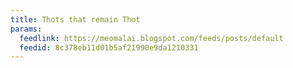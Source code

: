 ```yaml
---
title: Thots that remain Thot
params:
  feedlink: https://meomalai.blogspot.com/feeds/posts/default
  feedid: 8c378eb11d01b5af21990e9da1210331
---
```

